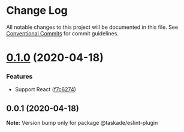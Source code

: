 # Change Log

All notable changes to this project will be documented in this file.
See [Conventional Commits](https://conventionalcommits.org) for commit guidelines.

# [0.1.0](https://github.com/taskade/eslint/compare/v0.0.1...v0.1.0) (2020-04-18)


### Features

* Support React ([f7c6274](https://github.com/taskade/eslint/commit/f7c6274c40ff9140d591608cfefc21bf405869e6))





## 0.0.1 (2020-04-18)

**Note:** Version bump only for package @taskade/eslint-plugin
